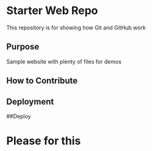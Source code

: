 # Starter Web Repo

This repository is for showing how Git and GitHub work

## Purpose

Sample website with plenty of files for demos

## How to Contribute

## Deployment

##Deploy

# Please for this

